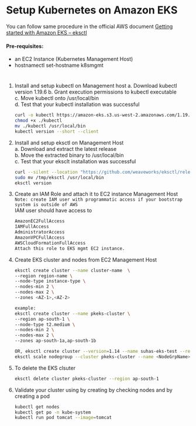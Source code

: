 # Setup Kubernetes on Amazon EKS

You can follow same procedure in the official  AWS document [Getting started with Amazon EKS – eksctl](https://docs.aws.amazon.com/eks/latest/userguide/getting-started-eksctl.html)   

#### Pre-requisites: 
  - an EC2 Instance (Kubernetes Management Host)
  - hostnamectl set-hostname k8smgmt
# 
1. Install and setup kubectl on Management host
   a. Download kubectl version 1.19.6 
   b. Grant execution permissions to kubectl executable   
   c. Move kubectl onto /usr/local/bin   
   d. Test that your kubectl installation was successful    
   ```sh 
   curl -o kubectl https://amazon-eks.s3.us-west-2.amazonaws.com/1.19.6/2021-01-05/bin/linux/amd64/kubectl
   chmod +x ./kubectl
   mv ./kubectl /usr/local/bin 
   kubectl version --short --client
   ```
2. Install and setup eksctl on Management Host   
   a. Download and extract the latest release   
   b. Move the extracted binary to /usr/local/bin   
   c. Test that your eksclt installation was successful   
   ```sh
   curl --silent --location "https://github.com/weaveworks/eksctl/releases/latest/download/eksctl_$(uname -s)_amd64.tar.gz" | tar xz -C /tmp
   sudo mv /tmp/eksctl /usr/local/bin
   eksctl version
   ```
  
3. Create an IAM Role and attach it to EC2 instance Management Host  
   `Note: create IAM user with programmatic access if your bootstrap system is outside of AWS`   
   IAM user should have access to   
    ```sh
   AmazonEC2FullAccess
   IAMFullAccess
   AdministratorAccess
   AmazonVPCFullAccess
   AWSCloudFormationFullAccess
   Attach this role to EKS mgmt EC2 instance.
   ```

4. Create EKS cluster and nodes from EC2 Management Host
   ```sh
   eksctl create cluster --name cluster-name  \
   --region region-name \
   --node-type instance-type \
   --nodes-min 2 \
   --nodes-max 2 \ 
   --zones <AZ-1>,<AZ-2>
   
   example:
   eksctl create cluster --name pkeks-cluster \
   --region ap-south-1 \
   --node-type t2.medium \
   --nodes-min 2 \
   --nodes-max 2 \ 
   --zones ap-south-1a,ap-south-1b
   
   OR, eksctl create cluster --version=1.14 --name suhas-eks-test --region us-east-1 --zones us-east-1a,us-east-1b --node-type t2.medium --nodes 2
   eksctl scale nodegroup --cluster pkeks-cluster --name <NodeGrpName> --nodes 2 --region us-east-1
    ```

5. To delete the EKS clsuter 
   ```sh 
   eksctl delete cluster pkeks-cluster --region ap-south-1
   ```
   
6. Validate your cluster using by creating by checking nodes and by creating a pod 
   ```sh 
   kubectl get nodes
   kubectl get po -n kube-system
   kubectl run pod tomcat --image=tomcat 
   ```
